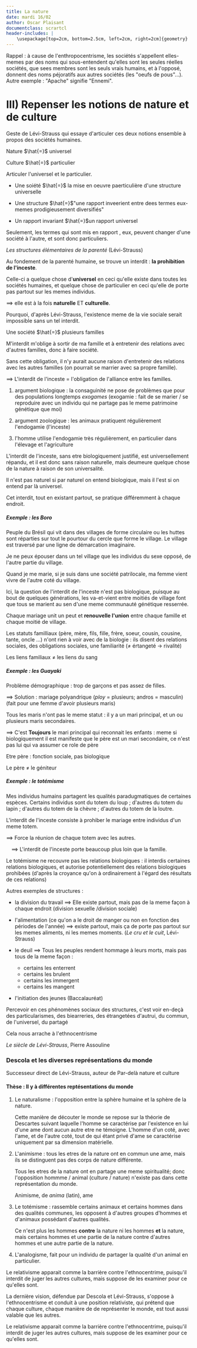```yaml
---
title: La nature
date: mardi 16/02
author: Oscar Plaisant
documentclass: scrartcl
header-includes: |
    \usepackage[top=2cm, bottom=2.5cm, left=2cm, right=2cm]{geometry}
---
```


Rappel : à cause de l'enthropocentrisme, les sociétés s'appellent elles-memes par des noms qui sous-entendent qu'elles sont les seules réelles sociétés, que sees membres sont les seuls vrais humains, et à l'opposé, donnent des noms péjoratifs aux autres sociétés (les "oeufs de pous"...). Autre exemple : "Apache" signifie "Ennemi".

# III) Repenser les notions de nature et de culture

Geste de Lévi-Strauss qui essaye d'articuler ces deux notions ensemble à propos des sociétés humaines.

Nature $\hat{=}$ universel

Culture $\hat{=}$ particulier

Articuler l'universel et le particulier.

 - Une soiété $\hat{=}$ la mise en oeuvre paerticulière d'une structure universelle

 - Une structure $\hat{=}$"une rapport inveerient entre dees termes  eux-memes prodigieusement diversifiés"

 - Un rapport invariant $\hat{=}$un rapport universel

Seulement, les termes qui sont mis en rapport , eux, peuvent changer d'une société à l'autre, et sont donc particuliers.

_Les structures élémentaires de la parenté_ (Lévi-Strauss)

Au fondement de la parenté humaine, se trouve un interdit : **la prohibition de l'inceste**.

Celle-ci a quelque chose d'**universel** en ceci qu'elle existe dans toutes les sociétés humaines, et quelque chose de particulier en ceci qu'elle de porte pas partout sur les memes individus.


$\implies$ elle est à la fois **naturelle** ET **culturelle**.

Pourquoi, d'après Lévi-Strauss, l'existence meme de la vie sociale serait impossible sans un tel interdit.

Une société $\hat{=}$ plusieurs familles 

M'interdit m'oblige à sortir de ma famille et à entretenir des relations avec d'autres familles, donc à faire société.

Sans cette obligation, il n'y aurait aucune raison d'entretenir des relations avec les autres familles (on pourrait se marrier avec sa propre famille).

$\implies$ L'interdit de l'inceste = l'obligation de l'alliance entre les familles.

 1. argument biologique : la consaguinité ne pose de problèmes que pour des populations longtemps _exogames_ (exogamie : fait de se marier / se reproduire avec un individu qui ne partage pas le meme patrimoine génétique que moi)

 2. argument zoologique : les animaux pratiquent régulièrement l'endogamie (l'inceste)

 3. l'homme utilise l'endogamie très régulièrement, en particulier dans l'élevage et l'agriculture

L'interdit de l'inceste, sans etre biologiquement justifié, est universellement répandu, et il est donc sans raison naturelle, mais deumeure quelque chose de la nature à raison de son universalité.

Il n'est pas naturel si par naturel on entend biologique, mais il l'est si on entend par là universel.

Cet interdit, tout en existant partout, se pratique différemment à chaque endroit.

##### Exemple : les Boro

Peuple du Brésil qui vit dans des villages de forme circulaire ou les huttes sont réparties sur tout le pourtour du cercle que forme le village. Le village est traversé par une ligne de démarcation imaginaire.

Je ne peux épouser dans un tel village que les individus du sexe opposé, de l'autre partie du village.

Quand je me marie, si je suis dans une société patrilocale, ma femme vient vivre de l'autre coté du village.

Ici, la question de l'interdit de l'inceste n'est pas biologique, puisque au bout de quelques générations, les va-et-vient entre moitiés de village font que tous se marient au sen d'une meme communauté génétique resserrée.

Chaque mariage unit un peut et **renouvelle l'union** entre chaque famille et chaque moitié de village.

Les statuts familliaux (père, mère, fils, fille, frère, soeur, cousin, cousine, tante, oncle ...) n'ont rien à voir avec de la biologie : ils disent des relations sociales, des obligations sociales, une familiarité ($\neq$ értangeté $\rightarrow$ rivalité)

Les liens familiaux $\neq$ les liens du sang 

##### Exemple : les Guayaki

Problème démographique : trop de garçons et pas assez de filles.

$\implies$ Solution : mariage polyandrique (_ploy_ $=$ plusieurs; andros $=$ masculin) (fait pour une femme d'avoir plusieurs maris)

Tous les maris n'ont pas le meme statut : il y a un mari principal, et un ou plusieurs maris secondaires.

$\implies$ C'est **Toujours** le mari principal qui reconnait les enfants : meme si biologiquement il est manifeste que le père est un mari secondaire, ce n'est pas lui qui va assumer ce role de père 

Etre père : fonction sociale, pas biologique

Le père $\neq$ le géniteur

##### Exemple : le totémisme

Mes individus humains partagent les qualités paradugmatiques de certaines espèces. Certains individus sont du totem du loup ; d'autres du totem du lapin ; d'autres du totem de la chèvre ; d'autres du totem de la loutre.

L'interdit de l'inceste consiste à prohiber le mariage entre individus d'un meme totem.

$\implies$ Force la réunion de chaque totem avec les autres.

$\;\;\;\;\implies$ L'interdit de l'inceste porte beaucoup plus loin que la famille.

Le totémisme ne recouvre pas les relations biologiques : il interdis certaines relations biologiques, et autorise potentiellement des relations biologiques prohibées (d'après la croyance qu'on à ordinairement à l'égard des résultats de ces relations)

Autres exemples de structures :

 - la division du travail $\implies$ Elle existe partout, mais pas de la meme façon à chaque endroit (division sexuelle /division sociale)

 - l'alimentation (ce qu'on a le droit de manger ou non en fonction des périodes de l'année) $\implies$ existe partout, mais ça de porte pas partout sur les memes aliments, ni les memes moments. (_Le cru et le cuit_, Lévi-Strauss)

 - le deuil $\implies$ Tous les peuples rendent hommage à leurs morts, mais pas tous de la meme façon : 
    - certains les enterrent
    - certains les brulent
    - certains les immergent
    - certains les mangent
 - l'initiation des jeunes (Baccalauréat)
 
Percevoir en ces phénomènes sociaux des structures, c'est voir en-deçà des particularismes, des biearreries, des étrangetées d'autrui, du commun, de l'universel, du partagé

Cela nous arrache à l'ethnocentrisme

_Le siècle de Lévi-Strauss_, Pierre Assouline

### Descola et les diverses représentations du monde

Successeur direct de Lévi-Strauss, auteur de Par-delà nature et culture

#### Thèse : Il y à différentes reptésentations du monde

 1. Le naturalisme : l'opposition entre la sphère humaine et la sphère de la nature.
 
    Cette manière de découter le monde se repose sur la théorie de Descartes suivant laquelle l'homme se caractérise par l'existence en lui d'une ame dont aucun autre etre ne témoigne. L'homme d'un coté, avec l'ame, et de l'autre coté, tout de qui étant privé d'ame se caractérise uniquement par sa dimension matérielle.

 2. L'animisme : tous les etres de la nature ont en commun une ame, mais ils se distinguent pas des corps de nature différente.
    
    Tous les etres de la nature ont en partage une meme spiritualité; donc l'opposition hommme / animal (culture / nature) n'existe pas dans cette représentation du monde.

    Animisme, de _anima_ (latin), ame

 3. Le totémisme : rassemble certains animaux et certains hommes dans des qualités communes, les opposent à d'autres groupes d'hommes et d'animaux possédant d'autres qualités.
    
    Ce n'est plus les hommes **contre** la nature ni les hommes **et** la nature, mais certains hommes et une partie de la nature contre d'autres hommes et une autre partie de la nature.

 4. L'analogisme, fait pour un individu de partager la qualité d'un animal en particulier.

Le relativisme apparait comme la barrière contre l'ethnocentrime, puisqu'il interdit de juger les autres cultures, mais suppose de les examiner pour ce qu'elles sont.

La dernière vision, défendue par Descola et Lévi-Strauss, s'oppose à l'ethnocentrisme et conduit à une position relativiste, qui prétend que chaque culture, chaque manière de de représenter le monde, est tout aussi valable que les autres.

Le relativisme apparait comme la barrière contre l'ethnocentrime, puisqu'il interdit de juger les autres cultures, mais suppose de les examiner pour ce qu'elles sont.

